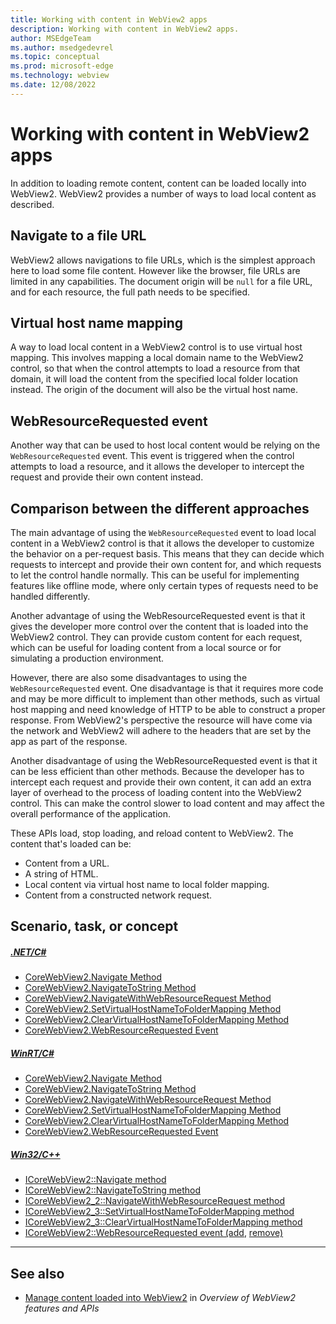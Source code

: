 ```yaml
---
title: Working with content in WebView2 apps
description: Working with content in WebView2 apps.
author: MSEdgeTeam
ms.author: msedgedevrel
ms.topic: conceptual
ms.prod: microsoft-edge
ms.technology: webview
ms.date: 12/08/2022
---
```

# Working with content in WebView2 apps

In addition to loading remote content, content can be loaded locally into WebView2.
WebView2 provides a number of ways to load local content as described.


<!-- ====================================================================== -->
<!-- ## Navigate to string -->


<!-- ====================================================================== -->
## Navigate to a file URL

WebView2 allows navigations to file URLs, which is the simplest approach here to load some file content. However like the browser, file URLs are limited in any capabilities. The document origin will be `null` for a file URL, and for each resource, the full path needs to be specified. 


<!-- ====================================================================== -->
## Virtual host name mapping

A way to load local content in a WebView2 control is to use virtual host mapping. This involves mapping a local domain name to the WebView2 control, so that when the control attempts to load a resource from that domain, it will load the content from the specified local folder location instead. The origin of the document will also be the virtual host name. 


<!-- ====================================================================== -->
## WebResourceRequested event

Another way that can be used to host local content would be relying on the `WebResourceRequested` event. This event is triggered when the control attempts to load a resource, and it allows the developer to intercept the request and provide their own content instead.


<!-- ====================================================================== -->
## Comparison between the different approaches

The main advantage of using the `WebResourceRequested` event to load local content in a WebView2 control is that it allows the developer to customize the behavior on a per-request basis. This means that they can decide which requests to intercept and provide their own content for, and which requests to let the control handle normally. This can be useful for implementing features like offline mode, where only certain types of requests need to be handled differently.

Another advantage of using the WebResourceRequested event is that it gives the developer more control over the content that is loaded into the WebView2 control. They can provide custom content for each request, which can be useful for loading content from a local source or for simulating a production environment.

However, there are also some disadvantages to using the `WebResourceRequested` event. One disadvantage is that it requires more code and may be more difficult to implement than other methods, such as virtual host mapping and need knowledge of HTTP to be able to construct a proper response. From WebView2's perspective the resource will have come via the network and WebView2 will adhere to the headers that are set by the app as part of the response. 

Another disadvantage of using the WebResourceRequested event is that it can be less efficient than other methods. Because the developer has to intercept each request and provide their own content, it can add an extra layer of overhead to the process of loading content into the WebView2 control. This can make the control slower to load content and may affect the overall performance of the application.


<!-- copied from Overview of APIs article: -->
These APIs load, stop loading, and reload content to WebView2.  The content that's loaded can be:
*  Content from a URL.
*  A string of HTML.
*  Local content via virtual host name to local folder mapping.
*  Content from a constructed network request.


<!-- ====================================================================== -->
## Scenario, task, or concept

<!-- copied/modified from Overview of APIs article: -->

##### [.NET/C#](#tab/dotnetcsharp)

* [CoreWebView2.Navigate Method](/dotnet/api/microsoft.web.webview2.core.corewebview2.navigate)
* [CoreWebView2.NavigateToString Method](/dotnet/api/microsoft.web.webview2.core.corewebview2.navigatetostring)
* [CoreWebView2.NavigateWithWebResourceRequest Method](/dotnet/api/microsoft.web.webview2.core.corewebview2.navigatewithwebresourcerequest)
* [CoreWebView2.SetVirtualHostNameToFolderMapping Method](/dotnet/api/microsoft.web.webview2.core.corewebview2.setvirtualhostnametofoldermapping)
* [CoreWebView2.ClearVirtualHostNameToFolderMapping Method](/dotnet/api/microsoft.web.webview2.core.corewebview2.clearvirtualhostnametofoldermapping)
* [CoreWebView2.WebResourceRequested Event](/dotnet/api/microsoft.web.webview2.core.corewebview2.webresourcerequested)

##### [WinRT/C#](#tab/winrtcsharp)

* [CoreWebView2.Navigate Method](/microsoft-edge/webview2/reference/winrt/microsoft_web_webview2_core/corewebview2#navigate)
* [CoreWebView2.NavigateToString Method](/microsoft-edge/webview2/reference/winrt/microsoft_web_webview2_core/corewebview2#navigatetostring)
* [CoreWebView2.NavigateWithWebResourceRequest Method](/microsoft-edge/webview2/reference/winrt/microsoft_web_webview2_core/corewebview2#navigatewithwebresourcerequest)
* [CoreWebView2.SetVirtualHostNameToFolderMapping Method](/microsoft-edge/webview2/reference/winrt/microsoft_web_webview2_core/corewebview2#setvirtualhostnametofoldermapping)
* [CoreWebView2.ClearVirtualHostNameToFolderMapping Method](/microsoft-edge/webview2/reference/winrt/microsoft_web_webview2_core/corewebview2#clearvirtualhostnametofoldermapping)
* [CoreWebView2.WebResourceRequested Event](/microsoft-edge/webview2/reference/winrt/microsoft_web_webview2_core/corewebview2#webresourcerequested)

##### [Win32/C++](#tab/win32cpp)

* [ICoreWebView2::Navigate method](/microsoft-edge/webview2/reference/win32/icorewebview2#navigate)
* [ICoreWebView2::NavigateToString method](/microsoft-edge/webview2/reference/win32/icorewebview2#navigatetostring)
* [ICoreWebView2_2::NavigateWithWebResourceRequest method](/microsoft-edge/webview2/reference/win32/icorewebview2_2#navigatewithwebresourcerequest)
* [ICoreWebView2_3::SetVirtualHostNameToFolderMapping method](/microsoft-edge/webview2/reference/win32/icorewebview2_3#setvirtualhostnametofoldermapping)
* [ICoreWebView2_3::ClearVirtualHostNameToFolderMapping method](/microsoft-edge/webview2/reference/win32/icorewebview2_3#clearvirtualhostnametofoldermapping)
* [ICoreWebView2::WebResourceRequested event (add](/microsoft-edge/webview2/reference/win32/icorewebview2#add_webresourcerequested), [remove)](/microsoft-edge/webview2/reference/win32/icorewebview2#remove_webresourcerequested)

---


<!-- ====================================================================== -->
## See also

* [Manage content loaded into WebView2](./overview-features-apis.md#manage-content-loaded-into-webview2) in _Overview of WebView2 features and APIs_
